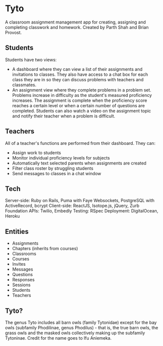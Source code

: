Tyto
====

A classroom assignment management app for creating, assigning and completing classwork and homework. Created by Parth Shah and Brian Provost.

Students
--------
Students have two views:
* A dashboard where they can view a list of their assignments and invitations to classes. They also have access to a chat box for each class they are in so they can discuss problems with teachers and classmates.
* An assignment view where they complete problems in a problem set. Problems increase in difficulty as the student's measured proficiency increases. The assignment is complete when the proficiency score reaches a certain level or when a certain number of questions are completed. Students can also watch a video on the assignment topic and notify their teacher when a problem is difficult.

Teachers
--------
All of a teacher's functions are performed from their dashboard. They can:
* Assign work to students
* Monitor individual proficiency levels for subjects
* Automatically text selected parents when assignments are created
* Filter class roster by struggling students
* Send messages to classes in a chat window

Tech
----
Server-side: Ruby on Rails, Puma with Faye Websockets, PostgreSQL with ActiveRecord, bcrypt
Client-side: ReactJS, Isotope.js, jQuery, Zurb Foundation
APIs: Twilio, Embedly
Testing: RSpec
Deployment: DigitalOcean, Heroku

Entities
--------
* Assignments
* Chapters (inherits from courses)
* Classrooms
* Courses
* Invites
* Messages
* Questions
* Responses
* Sessions
* Students
* Teachers

Tyto?
-----
The genus Tyto includes all barn owls (family Tytonidae) except for the bay owls (subfamily Phodilinae, genus Phodilus) - that is, the true barn owls, the grass owls and the masked owls collectively making up the subfamily Tytoninae. Credit for the name goes to Ifu Aniemeka.
